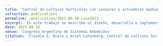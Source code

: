 ```yaml
---
title: "Control de cultivos hortícolas con sensores y actuadores mediante una plataforma en la nube basada en contenedores"
collection: publications
permalink: /publication/2023-08-10-case2023
excerpt: 'En este trabajo se describe el diseño, desarrollo e implementación de un sistema de control de cultivos hortícolas bajo cubierta orientado al uso en ambientes urbanos y semiurbanos. El sistema está compuesto por hardware de bajo costo y una plataforma de software de dos niveles, en los planos local y en la nube. En el plano local los nodos sensores y actuadores recopilan datos y realizan acciones de control. La plataforma en la nube basada en contenedores recopila la información enviada por los nodos y se encarga de impartir órdenes de control de acuerdo a reglas definidas y asociadas a cada nodo. Los datos recopilados y el estado de los actuadores pueden ser visualizados en tiempo real por el usuario mediante una página web.'
date: 2023-08-10
venue: 'Congreso Argentino de Sistemas Embebidos'
citation: 'Claudio O. Biale y Ariel Lutenberg. Control de cultivos horticolas con sensores y actuadores mediante una plataforma en la nube basada en contenedores. En: Libro de Trabajos del CASE 2023, Congreso Argentino de Sistemas Embebidos, Argentina. 2023.'
---
```

